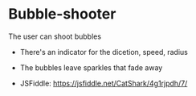 # Bubble-shooter
The user can shoot bubbles
  
 - There's an indicator for the dicetion, speed, radius
  
 - The bubbles leave sparkles that fade away

 - JSFiddle: https://jsfiddle.net/CatShark/4g1rjpdh/7/
